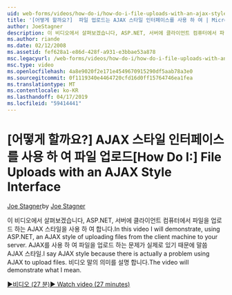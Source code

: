 ```yaml
---
uid: web-forms/videos/how-do-i/how-do-i-file-uploads-with-an-ajax-style-interface
title: '[어떻게 할까요?]  파일 업로드는 AJAX 스타일 인터페이스를 사용 하 여 | Microsoft Docs'
author: JoeStagner
description: 이 비디오에서 살펴보겠습니다, ASP.NET, 서버에 클라이언트 컴퓨터에서 파일을 업로드 하는 AJAX 스타일을 사용 하 여 합니다. 있기 때문에 AJAX 스타일 말씀을 하는 중...
ms.author: riande
ms.date: 02/12/2008
ms.assetid: fef628a1-e86d-428f-a931-e3bbae53a878
msc.legacyurl: /web-forms/videos/how-do-i/how-do-i-file-uploads-with-an-ajax-style-interface
msc.type: video
ms.openlocfilehash: 4a8e9020f2e171e4549670915290df5aab78a3e0
ms.sourcegitcommit: 0f1119340e4464720cfd16d0ff15764746ea1fea
ms.translationtype: MT
ms.contentlocale: ko-KR
ms.lasthandoff: 04/17/2019
ms.locfileid: "59414441"
---
```

# <a name="how-do-i--file-uploads-with-an-ajax-style-interface"></a><span data-ttu-id="40c19-104">[어떻게 할까요?]  AJAX 스타일 인터페이스를 사용 하 여 파일 업로드</span><span class="sxs-lookup"><span data-stu-id="40c19-104">[How Do I:]  File Uploads with an AJAX Style Interface</span></span>

<span data-ttu-id="40c19-105">[Joe Stagner](https://github.com/JoeStagner)</span><span class="sxs-lookup"><span data-stu-id="40c19-105">by [Joe Stagner](https://github.com/JoeStagner)</span></span>

<span data-ttu-id="40c19-106">이 비디오에서 살펴보겠습니다, ASP.NET, 서버에 클라이언트 컴퓨터에서 파일을 업로드 하는 AJAX 스타일을 사용 하 여 합니다.</span><span class="sxs-lookup"><span data-stu-id="40c19-106">In this video I will demonstrate, using ASP.NET, an AJAX style of uploading files from the client machine to your server.</span></span> <span data-ttu-id="40c19-107">AJAX를 사용 하 여 파일을 업로드 하는 문제가 실제로 있기 때문에 말씀 AJAX 스타일.</span><span class="sxs-lookup"><span data-stu-id="40c19-107">I say AJAX style because there is actually a problem using AJAX to upload files.</span></span> <span data-ttu-id="40c19-108">비디오 말의 의미를 설명 합니다.</span><span class="sxs-lookup"><span data-stu-id="40c19-108">The video will demonstrate what I mean.</span></span>

[<span data-ttu-id="40c19-109">&#9654;비디오 (27 분)</span><span class="sxs-lookup"><span data-stu-id="40c19-109">&#9654; Watch video (27 minutes)</span></span>](https://channel9.msdn.com/Blogs/ASP-NET-Site-Videos/how-do-i-file-uploads-with-an-ajax-style-interface)
